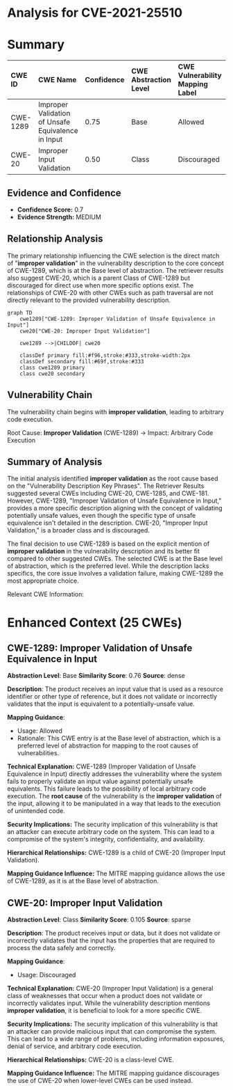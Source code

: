 # Analysis for CVE-2021-25510

# Summary
| CWE ID  | CWE Name                                                        | Confidence | CWE Abstraction Level | CWE Vulnerability Mapping Label | CWE-Vulnerability Mapping Notes |
| :-------- | :-------------------------------------------------------------- | :--------- | :-------------------- | :------------------------------ | :------------------------------ |
| CWE-1289 | Improper Validation of Unsafe Equivalence in Input            | 0.75       | Base                  | Allowed                         | Primary CWE                     |
| CWE-20  | Improper Input Validation                                       | 0.50       | Class                  | Discouraged                     | Secondary Candidate             |

## Evidence and Confidence

*   **Confidence Score:** 0.7
*   **Evidence Strength:** MEDIUM

## Relationship Analysis
The primary relationship influencing the CWE selection is the direct match of "**improper validation**" in the vulnerability description to the core concept of CWE-1289, which is at the Base level of abstraction. The retriever results also suggest CWE-20, which is a parent Class of CWE-1289 but discouraged for direct use when more specific options exist. The relationships of CWE-20 with other CWEs such as path traversal are not directly relevant to the provided vulnerability description.

```mermaid
graph TD
    cwe1289["CWE-1289: Improper Validation of Unsafe Equivalence in Input"]
    cwe20["CWE-20: Improper Input Validation"]
    
    cwe1289 -->|CHILDOF| cwe20
    
    classDef primary fill:#f96,stroke:#333,stroke-width:2px
    classDef secondary fill:#69f,stroke:#333
    class cwe1289 primary
    class cwe20 secondary
```

## Vulnerability Chain
The vulnerability chain begins with **improper validation**, leading to arbitrary code execution.

Root Cause: **Improper Validation** (CWE-1289) -> Impact: Arbitrary Code Execution

## Summary of Analysis
The initial analysis identified **improper validation** as the root cause based on the "Vulnerability Description Key Phrases". The Retriever Results suggested several CWEs including CWE-20, CWE-1285, and CWE-181. However, CWE-1289, "Improper Validation of Unsafe Equivalence in Input," provides a more specific description aligning with the concept of validating potentially unsafe values, even though the specific type of unsafe equivalence isn't detailed in the description. CWE-20, "Improper Input Validation," is a broader class and is discouraged.

The final decision to use CWE-1289 is based on the explicit mention of **improper validation** in the vulnerability description and its better fit compared to other suggested CWEs. The selected CWE is at the Base level of abstraction, which is the preferred level. While the description lacks specifics, the core issue involves a validation failure, making CWE-1289 the most appropriate choice.

Relevant CWE Information:

# Enhanced Context (25 CWEs)

## CWE-1289: Improper Validation of Unsafe Equivalence in Input
**Abstraction Level**: Base
**Similarity Score**: 0.76
**Source**: dense

**Description**:
The product receives an input value that is used as a resource identifier or other type of reference, but it does not validate or incorrectly validates that the input is equivalent to a potentially-unsafe value.

**Mapping Guidance**:
- Usage: Allowed
- Rationale: This CWE entry is at the Base level of abstraction, which is a preferred level of abstraction for mapping to the root causes of vulnerabilities.

**Technical Explanation:**
CWE-1289 (Improper Validation of Unsafe Equivalence in Input) directly addresses the vulnerability where the system fails to properly validate an input value against potentially unsafe equivalents. This failure leads to the possibility of local arbitrary code execution. The **root cause** of the vulnerability is the **improper validation** of the input, allowing it to be manipulated in a way that leads to the execution of unintended code.

**Security Implications:**
The security implication of this vulnerability is that an attacker can execute arbitrary code on the system. This can lead to a compromise of the system's integrity, confidentiality, and availability.

**Hierarchical Relationships:**
CWE-1289 is a child of CWE-20 (Improper Input Validation).

**Mapping Guidance Influence:**
The MITRE mapping guidance allows the use of CWE-1289, as it is at the Base level of abstraction.

## CWE-20: Improper Input Validation
**Abstraction Level**: Class
**Similarity Score**: 0.105
**Source**: sparse

**Description**:
The product receives input or data, but it does not validate or incorrectly validates that the input has the properties that are required to process the data safely and correctly.

**Mapping Guidance**:
- Usage: Discouraged

**Technical Explanation:**
CWE-20 (Improper Input Validation) is a general class of weaknesses that occur when a product does not validate or incorrectly validates input. While the vulnerability description mentions **improper validation**, it is beneficial to look for a more specific CWE.

**Security Implications:**
The security implication of this vulnerability is that an attacker can provide malicious input that can compromise the system. This can lead to a wide range of problems, including information exposures, denial of service, and arbitrary code execution.

**Hierarchical Relationships:**
CWE-20 is a class-level CWE.

**Mapping Guidance Influence:**
The MITRE mapping guidance discourages the use of CWE-20 when lower-level CWEs can be used instead.